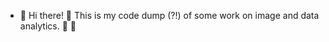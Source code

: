 - 👋 Hi there! 👀 This is my code dump (?!) of some work on image and data analytics. 🌱 💞️ 

<!---
gsoujanya1/gsoujanya1 is a ✨ special ✨ repository because its `README.md` (this file) appears on your GitHub profile.
You can click the Preview link to take a look at your changes.
--->
